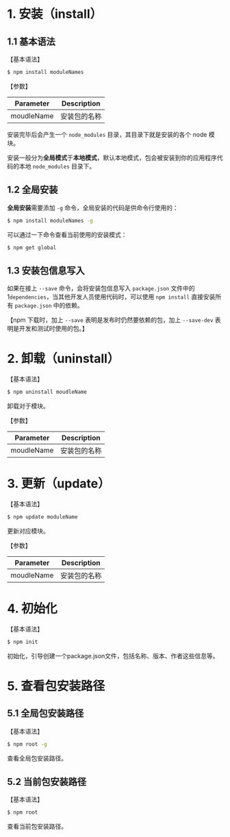# 1. 安装（install）

## 1.1 基本语法

【基本语法】

```bash
$ npm install moduleNames
```

【参数】

| Parameter  | Description  |
| ---------- | ------------ |
| moudleName | 安装包的名称 |

安装完毕后会产生一个 `node_modules` 目录，其目录下就是安装的各个 node 模块。

安装一般分为**全局模式**于**本地模式**，默认本地模式，包会被安装到你的应用程序代码的本地 `node_modules` 目录下。

## 1.2 全局安装

**全局安装**需要添加 `-g` 命令，全局安装的代码是供命令行使用的：

```bash
$ npm install moduleNames -g
```

可以通过一下命令查看当前使用的安装模式：

```bash
$ npm get global
```

## 1.3 安装包信息写入

如果在接上 `--save` 命令，会将安装包信息写入 `package.json` 文件中的 1`dependencies`，当其他开发人员使用代码时，可以使用 `npm install` 直接安装所有 `package.json` 中的依赖。

【npm 下载时，加上 `--save` 表明是发布时仍然要依赖的包，加上 `--save-dev` 表明是开发和测试时使用的包。】

# 2. 卸载（uninstall）

【基本语法】

```bash
$ npm uninstall moudleName
```

卸载对于模块。

【参数】

| Parameter  | Description  |
| ---------- | ------------ |
| moudleName | 安装包的名称 |

# 3. 更新（update）

【基本语法】

```bash
$ npm update moduleName
```

更新对应模块。

【参数】

| Parameter  | Description  |
| ---------- | ------------ |
| moudleName | 安装包的名称 |

# 4. 初始化

【基本语法】

```bash
$ npm init
```

初始化，引导创建一个package.json文件，包括名称、版本、作者这些信息等。

# 5. 查看包安装路径

## 5.1 全局包安装路径

【基本语法】

```bash
$ npm root -g
```

查看全局包安装路径。

## 5.2 当前包安装路径

【基本语法】

```bash
$ npm root
```

查看当前包安装路径。